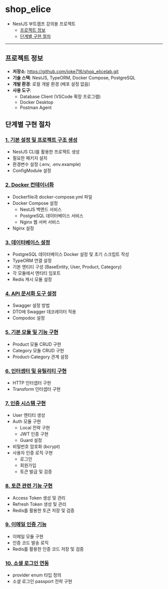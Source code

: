 # shop_elice
- NestJS 부트캠프 강의용 프로젝트
  - [프로젝트 정보](#프로젝트-정보)
  - [단계별 구현 절차](#단계별-구현-절차)

------

## 프로젝트 정보

- <b>저장소</b>: https://github.com/joke716/shop_elicelab.git
- <b>기술 스택</b>: NestJS, TypeORM, Docker Compose, PostgreSQL
- <b>개발 환경</b>: 로컬 개발 환경 (배포 설정 없음)
- <b>사용 도구</b>:
  - Database Client (VSCode 확장 프로그램)
  - Docker Desktop
  - Postman Agent

## 단계별 구현 절차

### [1. 기본 설정 및 프로젝트 구조 생성](./_docs/01_initial_setup_and_project_structure/README.md)
- NestJS CLI를 활용한 프로젝트 생성
- 필요한 패키지 설치
- 환경변수 설정 (.env, .env.example)
- ConfigModule 설정

### [2. Docker 컨테이너화](./_docs/02_docker_containerization/README.md)
- Dockerfile과 docker-compose.yml 파일
- Docker Compose 설정
	- NestJS 백엔드 서비스
	- PostgreSQL 데이터베이스 서비스
	- Nginx 웹 서버 서비스
- Nginx 설정

### [3. 데이터베이스 설정](./_docs/03_database_setup/README.md)
- PostgreSQL 데이터베이스 Docker 설정 및 초기 스크립트 작성
- TypeORM 연결 설정
- 기본 엔티티 구성 (BaseEntity, User, Product, Category)
- 각 모듈에서 엔티티 임포트
- Redis 캐시 모듈 설정

### [4. API 문서화 도구 설정](./_docs/04_api_documentation_tools_setup/README.md)
- Swagger 설정 방법
- DTO에 Swagger 데코레이터 적용
- Compodoc 설정

### [5. 기본 모듈 및 기능 구현](./_docs/05_basic_modules_and_feature_implementation/README.md)
- Product 모듈 CRUD 구현
- Category 모듈 CRUD 구현
- Product-Category 관계 설정

### [6. 인터셉터 및 유틸리티 구현](./_docs/06_interceptors_and_utilities_implementation/README.md)
- HTTP 인터셉터 구현
- Transform 인터셉터 구현

### [7. 인증 시스템 구현](./_docs/07_authentication_system_implementation/README.md)
- User 엔티티 생성
- Auth 모듈 구현
	- Local 전략 구현
	- JWT 인증 구현
	- Guard 설정
- 비밀번호 암호화 (bcrypt)
- 사용자 인증 로직 구현
	- 로그인
	- 회원가입
	- 토큰 발급 및 검증

### [8. 토큰 관련 기능 구현](./_docs/08_token_related_features_implementation/README.md)
- Access Token 생성 및 관리
- Refresh Token 생성 및 관리
- Redis를 활용한 토큰 저장 및 검증

### [9. 이메일 인증 기능](./_docs/09_email_verification_feature/README.md)
- 이메일 모듈 구현
- 인증 코드 발송 로직
- Redis를 활용한 인증 코드 저장 및 검증

### [10. 소셜 로그인 연동](./_docs/10_social_login_integration/README.md)
- provider enum 타입 정의
- 소셜 로그인 passport 전략 구현

